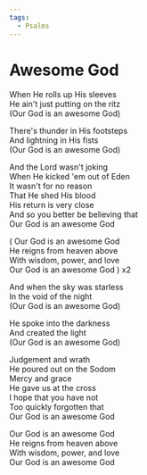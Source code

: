 ```yaml
---
tags:
  - Psalms
---
```





# Awesome God  

When He rolls up His sleeves  
He ain't just putting on the ritz  
(Our God is an awesome God)  

There's thunder in His footsteps  
And lightning in His fists  
(Our God is an awesome God)  

And the Lord wasn't joking  
When He kicked 'em out of Eden  
It wasn't for no reason  
That He shed His blood  
His return is very close  
And so you better be believing that  
Our God is an awesome God  

( Our God is an awesome God  
He reigns from heaven above  
With wisdom, power, and love  
Our God is an awesome God ) x2  

And when the sky was starless  
In the void of the night  
(Our God is an awesome God)  

He spoke into the darkness  
And created the light  
(Our God is an awesome God)  

Judgement and wrath  
He poured out on the Sodom  
Mercy and grace  
He gave us at the cross  
I hope that you have not  
Too quickly forgotten that  
Our God is an awesome God  
  
Our God is an awesome God  
He reigns from heaven above  
With wisdom, power, and love  
Our God is an awesome God    